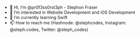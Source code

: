 - 👋 Hi, I’m @pr0f3ss0rst3ph - Stephon Fraser
- 👀 I’m interested in Website Development and iOS Development
- 🌱 I’m currently learning Swift
- 📫 How to reach me (Hashnode: @stephcodes, Instagram: @steph.codes, Twitter: @steph_codes)

<!---
pr0f3ss0rst3ph/pr0f3ss0rst3ph is a ✨ special ✨ repository because its `README.md` (this file) appears on your GitHub profile.
You can click the Preview link to take a look at your changes.
--->
